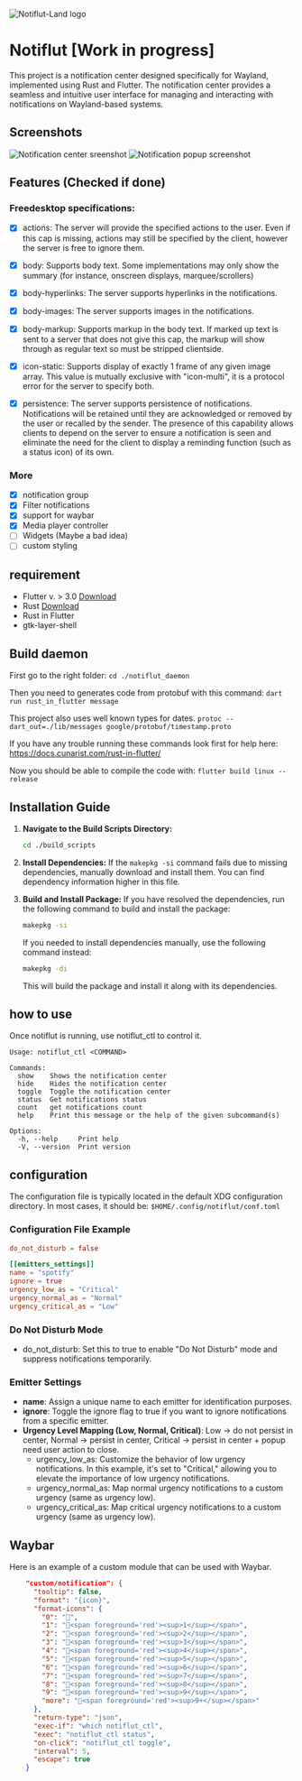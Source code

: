 ![Notiflut-Land logo](/images/notiflut-logo.png)
# Notiflut [Work in progress]

This project is a notification center designed specifically for Wayland, implemented using Rust and Flutter. The notification center provides a seamless and intuitive user interface for managing and interacting with notifications on Wayland-based systems.


## Screenshots

![Notification center sreenshot](/images/notification_center_screenshot.png)
![Notification popup screenshot](/images/popup_screenshot.png)


## Features (Checked if done)

### Freedesktop specifications:

- [x] actions: The server will provide the specified actions to the user. Even if this cap is missing, actions may still be specified by the client, however the server is free to ignore them.

- [x] body: Supports body text. Some implementations may only show the summary (for instance, onscreen displays, marquee/scrollers)
- [x] body-hyperlinks:	The server supports hyperlinks in the notifications.
- [x] body-images: The server supports images in the notifications.
- [x] body-markup: Supports markup in the body text. If marked up text is sent to a server that does not give this cap, the markup will show through as regular text so must be stripped clientside.
- [x] icon-static: Supports display of exactly 1 frame of any given image array. This value is mutually exclusive with "icon-multi", it is a protocol error for the server to specify both.
- [x] persistence: The server supports persistence of notifications. Notifications will be retained until they are acknowledged or removed by the user or recalled by the sender. The presence of this capability allows clients to depend on the server to ensure a notification is seen and eliminate the need for the client to display a reminding function (such as a status icon) of its own.

### More
- [x] notification group
- [x] Filter notifications
- [x] support for waybar
- [x] Media player controller
- [ ] Widgets (Maybe a bad idea)
- [ ] custom styling

## requirement
- Flutter v. > 3.0 [Download](https://docs.flutter.dev/get-started/install)
- Rust [Download](https://rustup.rs/)
- Rust in Flutter
- gtk-layer-shell

## Build daemon
First go to the right folder: `cd ./notiflut_daemon`

Then you need to generates code from protobuf with this command:
`dart run rust_in_flutter message`

This project also uses well known types for dates.
`protoc --dart_out=./lib/messages google/protobuf/timestamp.proto`

If you have any trouble running these commands look first for help here: https://docs.cunarist.com/rust-in-flutter/

Now you should be able to compile the code with: `flutter build linux --release`

## Installation Guide

1. **Navigate to the Build Scripts Directory:**
   ```bash
   cd ./build_scripts
   ```

2. **Install Dependencies:**
   If the `makepkg -si` command fails due to missing dependencies, manually download and install them. You can find dependency information higher in this file.

3. **Build and Install Package:**
   If you have resolved the dependencies, run the following command to build and install the package:
   ```bash
   makepkg -si
   ```

   If you needed to install dependencies manually, use the following command instead:
   ```bash
   makepkg -di
   ```

   This will build the package and install it along with its dependencies.
## how to use

Once notiflut is running, use notiflut_ctl to control it.
```
Usage: notiflut_ctl <COMMAND>

Commands:
  show    Shows the notification center
  hide    Hides the notification center
  toggle  Toggle the notification center
  status  Get notifications status
  count   get notifications count
  help    Print this message or the help of the given subcommand(s)

Options:
  -h, --help     Print help
  -V, --version  Print version
```

## configuration
The configuration file is typically located in the default XDG configuration directory. In most cases, it should be: `$HOME/.config/notiflut/conf.toml`

### Configuration File Example
```toml
do_not_disturb = false

[[emitters_settings]]
name = "spotify"
ignore = true
urgency_low_as = "Critical"
urgency_normal_as = "Normal"
urgency_critical_as = "Low"
```
### Do Not Disturb Mode
- do_not_disturb: Set this to true to enable "Do Not Disturb" mode and suppress notifications temporarily.
### Emitter Settings
- **name**: Assign a unique name to each emitter for identification purposes.
- **ignore**: Toggle the ignore flag to true if you want to ignore notifications from a specific emitter.
- **Urgency Level Mapping (Low, Normal, Critical)**: Low -> do not persist in center, Normal -> persist in center, Critical -> persist in center + popup need user action to close.
   - urgency_low_as: Customize the behavior of low urgency notifications. In this example, it's set to "Critical," allowing you to elevate the importance of low urgency notifications.
   - urgency_normal_as: Map normal urgency notifications to a custom urgency (same as urgency low).
   - urgency_critical_as: Map critical urgency notifications to a custom urgency (same as urgency low).

## Waybar
Here is an example of a custom module that can be used with Waybar.
```json
    "custom/notification": {
      "tooltip": false,
      "format": "{icon}",
      "format-icons": {
        "0": "",
        "1": "<span foreground='red'><sup>1</sup></span>",
        "2": "<span foreground='red'><sup>2</sup></span>",
        "3": "<span foreground='red'><sup>3</sup></span>",
        "4": "<span foreground='red'><sup>4</sup></span>",
        "5": "<span foreground='red'><sup>5</sup></span>",
        "6": "<span foreground='red'><sup>6</sup></span>",
        "7": "<span foreground='red'><sup>7</sup></span>",
        "8": "<span foreground='red'><sup>8</sup></span>",
        "9": "<span foreground='red'><sup>9</sup></span>",
        "more": "<span foreground='red'><sup>9+</sup></span>"
      },
      "return-type": "json",
      "exec-if": "which notiflut_ctl",
      "exec": "notiflut_ctl status",
      "on-click": "notiflut_ctl toggle",
      "interval": 5,
      "escape": true
    }
```
